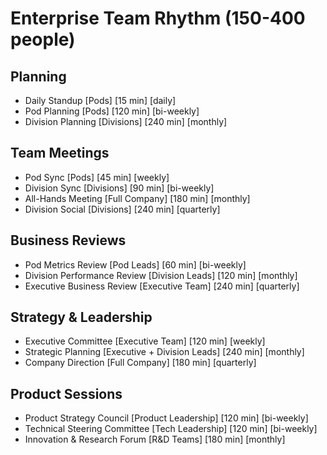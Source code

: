 # Enterprise Team Rhythm (150-400 people)

## Planning
- Daily Standup [Pods] [15 min] [daily]
- Pod Planning [Pods] [120 min] [bi-weekly]
- Division Planning [Divisions] [240 min] [monthly]

## Team Meetings
- Pod Sync [Pods] [45 min] [weekly]
- Division Sync [Divisions] [90 min] [bi-weekly]
- All-Hands Meeting [Full Company] [180 min] [monthly]
- Division Social [Divisions] [240 min] [quarterly]

## Business Reviews
- Pod Metrics Review [Pod Leads] [60 min] [bi-weekly]
- Division Performance Review [Division Leads] [120 min] [monthly]
- Executive Business Review [Executive Team] [240 min] [quarterly]

## Strategy & Leadership
- Executive Committee [Executive Team] [120 min] [weekly]
- Strategic Planning [Executive + Division Leads] [240 min] [monthly]
- Company Direction [Full Company] [180 min] [quarterly]

## Product Sessions
- Product Strategy Council [Product Leadership] [120 min] [bi-weekly]
- Technical Steering Committee [Tech Leadership] [120 min] [bi-weekly]
- Innovation & Research Forum [R&D Teams] [180 min] [monthly]
